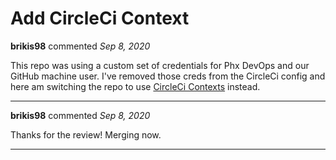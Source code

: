 # Add CircleCi Context

**brikis98** commented *Sep 8, 2020*

This repo was using a custom set of credentials for Phx DevOps and our GitHub machine user. I've removed those creds from the CircleCi config and here am switching the repo to use [CircleCi Contexts](https://circleci.com/docs/2.0/contexts) instead.
<br />
***


**brikis98** commented *Sep 8, 2020*

Thanks for the review! Merging now.
***

